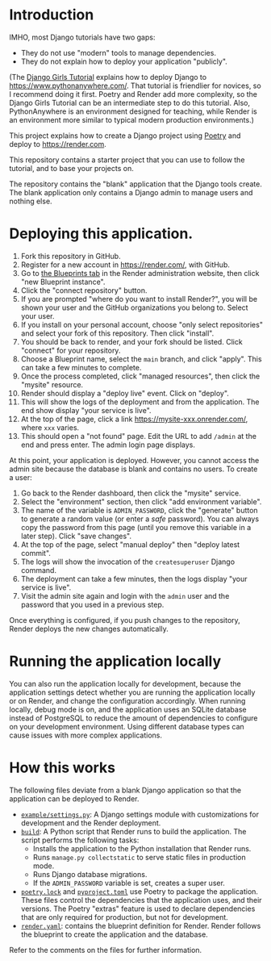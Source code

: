 # Introduction

IMHO, most Django tutorials have two gaps:

* They do not use "modern" tools to manage dependencies.
* They do not explain how to deploy your application "publicly".

(The [Django Girls Tutorial](https://tutorial.djangogirls.org/en/) explains how to deploy Django to <https://www.pythonanywhere.com/>.
That tutorial is friendlier for novices, so I recommend doing it first.
Poetry and Render add more complexity, so the Django Girls Tutorial can be an intermediate step to do this tutorial.
Also, PythonAnywhere is an environment designed for teaching, while Render is an environment more similar to typical modern production environments.)

This project explains how to create a Django project using [Poetry](https://python-poetry.org/) and deploy to <https://render.com>.

This repository contains a starter project that you can use to follow the tutorial, and to base your projects on.

The repository contains the "blank" application that the Django tools create.
The blank application only contains a Django admin to manage users and nothing else.

# Deploying this application.

1. Fork this repository in GitHub.
2. Register for a new account in <https://render.com/>, with GitHub.
3. Go to [the Blueprints tab](https://dashboard.render.com/blueprints) in the Render administration website, then click "new Blueprint instance".
4. Click the "connect repository" button.
5. If you are prompted "where do you want to install Render?", you will be shown your user and the GitHub organizations you belong to.
   Select your user.
6. If you install on your personal account, choose "only select repositories" and select your fork of this repository.
   Then click "install".
7. You should be back to render, and your fork should be listed.
   Click "connect" for your repository.
8. Choose a Blueprint name, select the `main` branch, and click "apply".
   This can take a few minutes to complete.
9. Once the process completed, click "managed resources", then click the "mysite" resource.
10. Render should display a "deploy live" event. Click on "deploy".
11. This will show the logs of the deployment and from the application.
    The end show display "your service is live".
12. At the top of the page, click a link <https://mysite-xxx.onrender.com/>, where `xxx` varies.
13. This should open a "not found" page.
    Edit the URL to add `/admin` at the end and press enter.
    The admin login page displays.

At this point, your application is deployed.
However, you cannot access the admin site because the database is blank and contains no users.
To create a user:

1. Go back to the Render dashboard, then click the "mysite" service.
2. Select the "environment" section, then click "add environment variable".
3. The name of the variable is `ADMIN_PASSWORD`, click the "generate" button to generate a random value (or enter a *safe* password).
   You can always copy the password from this page (until you remove this variable in a later step).
   Click "save changes".
4. At the top of the page, select "manual deploy" then "deploy latest commit".
5. The logs will show the invocation of the `createsuperuser` Django command.
6. The deployment can take a few minutes, then the logs display "your service is live".
7. Visit the admin site again and login with the `admin` user and the password that you used in a previous step.

Once everything is configured, if you push changes to the repository, Render deploys the new changes automatically.

# Running the application locally

You can also run the application locally for development, because the application settings detect whether you are running the application locally or on Render, and change the configuration accordingly.
When running locally, debug mode is on, and the application uses an SQLite database instead of PostgreSQL to reduce the amount of dependencies to configure on your development environment.
Using different database types can cause issues with more complex applications.

# How this works

The following files deviate from a blank Django application so that the application can be deployed to Render.

* [`example/settings.py`](example/settings.py): A Django settings module with customizations for development and the Render deployment.
* [`build`](build): A Python script that Render runs to build the application.
  The script performs the following tasks:
  * Installs the application to the Python installation that Render runs.
  * Runs `manage.py collectstatic` to serve static files in production mode.
  * Runs Django database migrations.
  * If the `ADMIN_PASSWORD` variable is set, creates a super user.
* [`poetry.lock`](poetry.lock) and [`pyproject.toml`](pyproject.toml) use Poetry to package the application.
  These files control the dependencies that the application uses, and their versions.
  The Poetry "extras" feature is used to declare dependencies that are only required for production, but not for development.
* [`render.yaml`](render.yaml): contains the blueprint definition for Render.
  Render follows the blueprint to create the application and the database.

Refer to the comments on the files for further information.
